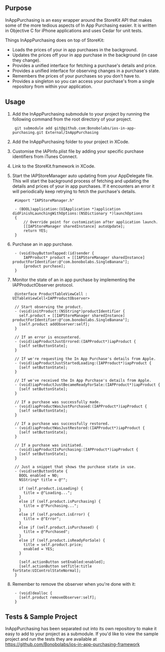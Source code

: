 Purpose
--------------

InAppPurchasing is an easy wrapper around the StoreKit API that makes some of the more tedious aspects of In App Purchasing easier. It is written in Objective C for iPhone applications and uses Cedar for unit tests. 

Things InAppPurchasing does on top of StoreKit:

* Loads the prices of your in app purchases in the background.
* Updates the prices off your in app purchase in the background (in case they change).
* Provides a unified interface for fetching a purchase's details and price.
* Provides a unified interface for observing changes in a purchase's state.
* Remembers the prices of your purchases so you don't have to.
* Provides a singleton so you can access your purchase's from a single repository from within your application.

Usage
--------------

1. Add the InAppPurchasing submodule to your project by running the following command from the root directory of your project.

        git submodule add git@github.com:Bonobolabs/ios-in-app-purchasing.git External/InAppPurchasing

2. Add the InAppPurchasing folder to your project in XCode.

3. Customise the IAPInfo.plist file by adding your specific purchase identifiers from iTunes Connect.

4. Link to the StoreKit.framework in XCode.

5. Start the IAPStoreManager auto updating from your AppDelegate file. This will start the background process of fetching and updating the details and prices of your in app purchases. If it encounters an error it will periodically keep retrying to fetch the purchase's details.

        #import "IAPStoreManager.h"

        - (BOOL)application:(UIApplication *)application didFinishLaunchingWithOptions:(NSDictionary *)launchOptions
        {
            // Override point for customization after application launch.
	        [[IAPStoreManager sharedInstance] autoUpdate];
	        return YES;
	    }
	
6. Purchase an in app purchase.

        - (void)buyButtonTapped:(id)sender {
			IAPProduct* product = [[IAPStoreManager sharedInstance] productForIdentifier:@"com.bonobolabs.SingleBanana"];
			[product purchase];
        }

7. Monitor the state of an in app purchase by implementing the IAPProductObserver protocol.

        @interface ProductTableViewCell : UITableViewCell<IAPProductObserver>

        // Start observing the product.
        - (void)initProduct:(NSString*)productIdentifier {
          self.product = [[IAPStoreManager sharedInstance] productForIdentifier:@"com.bonobolabs.SingleBanana"];
          [self.product addObserver:self];
        }

        // If an error is encountered.
        - (void)iapProductJustErrored:(IAPProduct*)iapProduct {
          [self setButtonState]; 
        }

        // If we're requesting the In App Purchase's details from Apple.
        - (void)iapProductJustStartedLoading:(IAPProduct*)iapProduct {
          [self setButtonState];    
        }

        // If we've received the In App Purchase's details from Apple.
        - (void)iapProductJustBecameReadyForSale:(IAPProduct*)iapProduct {
          [self setButtonState];
        }

        // If a purchase was successfully made.
        - (void)iapProductWasJustPurchased:(IAPProduct*)iapProduct {
          [self setButtonState];
        }

        // If a purchase was successfully restored.
        - (void)iapProductWasJustRestored:(IAPProduct*)iapProduct {
          [self setButtonState];
        }

        // If a purchase was initiated.
        - (void)iapProductIsPurchasing:(IAPProduct*)iapProduct {
          [self setButtonState];
        }

        // Just a snippet that shows the purchase state in use.
        - (void)setButtonState {
          BOOL enabled = NO;
          NSString* title = @"";
    
          if (self.product.isLoading) {
            title = @"Loading...";
          }
          else if (self.product.isPurchasing) {
            title = @"Purchasing...";
          }
          else if (self.product.isError) {
            title = @"Error";
          }
          else if (self.product.isPurchased) {
            title = @"Purchased";
          }
          else if (self.product.isReadyForSale) {
            title = self.product.price;
            enabled = YES;
          }
 
          [self.actionButton setEnabled:enabled];
          [self.actionButton setTitle:title forState:UIControlStateNormal];
        }

8. Remember to remove the observer when you're done with it:

        - (void)dealloc {
          [self.product removeObserver:self];
        }

Tests & Sample Project
--------------

InAppPurchasing has been separated out into its own repository to make it easy to add to your project as a submodule. If you'd like to view the sample project and run the tests they are available at https://github.com/Bonobolabs/ios-in-app-purchasing-framework
